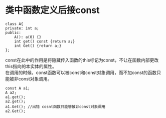 # 类中函数定义后接const
```
class A{
private: int a;
public:
    A(): a(0) {}
    int get() const {return a;}
    int Get() {return a;}
};
```
const在此中的作用是将隐藏传入函数的this标记为const，不让在函数内部更改this指向的本实体的属性。  
在调用的时候，const函数可以被const和const对象调用，而不加const的函数只能被非const对象调用。  
```
const A a1;
A a2;
a1.get();
a2.get();
a1.Get(); //出错 cosnt函数只能够被非const对象调用
a2.Get();
```
